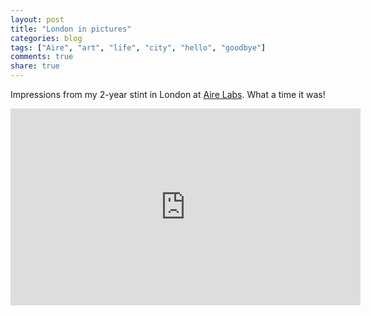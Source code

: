 ```yaml
---
layout: post
title: "London in pictures"
categories: blog
tags: ["Aire", "art", "life", "city", "hello", "goodbye"]
comments: true
share: true
---
```


Impressions from my 2-year stint in London at [Aire Labs](https://aire.io). What a time it was!

<iframe width="560" height="315" src="https://www.youtube.com/embed/IKcsKyxguO0" frameborder="0" allow="accelerometer; autoplay; clipboard-write; encrypted-media; gyroscope; picture-in-picture" allowfullscreen></iframe>
